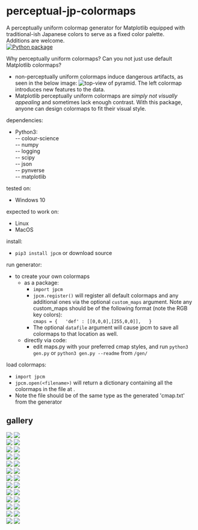 
# perceptual-jp-colormaps  
  
A perceptually uniform colormap generator for Matplotlib equipped with traditional-ish Japanese colors to serve as a fixed color palette.   
Additions are welcome.  
[![Python package](https://github.com/akhilsadam/perceptual-jp-colormaps/actions/workflows/python-package.yml/badge.svg)](https://github.com/akhilsadam/perceptual-jp-colormaps/actions/workflows/python-package.yml)

Why perceptually uniform colormaps? Can you not just use default Matplotlib colormaps?   
- non-perceptually uniform colormaps induce dangerous artifacts, as seen in the below image: ![top-view of pyramid](https://i.stack.imgur.com/JcTDb.png).
The left colormap introduces new features to the data.
- Matplotlib perceptually uniform colormaps are *simply not visually appealing* and sometimes lack enough contrast.
With this package, anyone can design colormaps to fit their visual style.

dependencies:  
- Python3:  
--	colour-science  
--	numpy  
--	logging  
--	scipy  
--	json  
--	pynverse  
--	matplotlib  
  
tested on:  
- Windows 10  
  
expected to work on:  
- Linux  
- MacOS  
  
install:
- `pip3 install jpcm` or download source

run generator:   
- to create your own colormaps 
   - as a package:  
       - `import jpcm` 
       - `jpcm.register()` will register all default colormaps and any additional ones via the optional `custom_maps` argument. 
        Note any custom_maps should be of the following format (note the RGB key colors):  
            `cmaps = {  
                'def' : [[0,0,0],[255,0,0]],  
            }`  
       - The optional `datafile` argument will cause jpcm to save all colormaps to that location as well.
  - directly via code:
       - edit maps.py with your preferred cmap styles, and run `python3 gen.py` or `python3 gen.py --readme` from `/gen/`

load colormaps:
- `import jpcm`  
- `jpcm.open(<filename>)` will return a dictionary containing all the colormaps in the file at <filename>. 
- Note the file should be of the same type as the generated 'cmap.txt' from the generator


## gallery  

![](https://github.com/akhilsadam/perceptual-jp-colormaps/blob/master/src/jpcm/maps/def.png?raw=true) ![](https://github.com/akhilsadam/perceptual-jp-colormaps/blob/master/src/jpcm/maps/def_segmented.png?raw=true)  
![](https://github.com/akhilsadam/perceptual-jp-colormaps/blob/master/src/jpcm/maps/fuyu.png?raw=true) ![](https://github.com/akhilsadam/perceptual-jp-colormaps/blob/master/src/jpcm/maps/fuyu_segmented.png?raw=true)  
![](https://github.com/akhilsadam/perceptual-jp-colormaps/blob/master/src/jpcm/maps/ice.png?raw=true) ![](https://github.com/akhilsadam/perceptual-jp-colormaps/blob/master/src/jpcm/maps/ice_segmented.png?raw=true)  
![](https://github.com/akhilsadam/perceptual-jp-colormaps/blob/master/src/jpcm/maps/iron-ice.png?raw=true) ![](https://github.com/akhilsadam/perceptual-jp-colormaps/blob/master/src/jpcm/maps/iron-ice_segmented.png?raw=true)  
![](https://github.com/akhilsadam/perceptual-jp-colormaps/blob/master/src/jpcm/maps/water.png?raw=true) ![](https://github.com/akhilsadam/perceptual-jp-colormaps/blob/master/src/jpcm/maps/water_segmented.png?raw=true)  
![](https://github.com/akhilsadam/perceptual-jp-colormaps/blob/master/src/jpcm/maps/momiji.png?raw=true) ![](https://github.com/akhilsadam/perceptual-jp-colormaps/blob/master/src/jpcm/maps/momiji_segmented.png?raw=true)  
![](https://github.com/akhilsadam/perceptual-jp-colormaps/blob/master/src/jpcm/maps/sky.png?raw=true) ![](https://github.com/akhilsadam/perceptual-jp-colormaps/blob/master/src/jpcm/maps/sky_segmented.png?raw=true)  
![](https://github.com/akhilsadam/perceptual-jp-colormaps/blob/master/src/jpcm/maps/sunburst.png?raw=true) ![](https://github.com/akhilsadam/perceptual-jp-colormaps/blob/master/src/jpcm/maps/sunburst_segmented.png?raw=true)  
![](https://github.com/akhilsadam/perceptual-jp-colormaps/blob/master/src/jpcm/maps/flamingo.png?raw=true) ![](https://github.com/akhilsadam/perceptual-jp-colormaps/blob/master/src/jpcm/maps/flamingo_segmented.png?raw=true)  
![](https://github.com/akhilsadam/perceptual-jp-colormaps/blob/master/src/jpcm/maps/tree.png?raw=true) ![](https://github.com/akhilsadam/perceptual-jp-colormaps/blob/master/src/jpcm/maps/tree_segmented.png?raw=true)  
![](https://github.com/akhilsadam/perceptual-jp-colormaps/blob/master/src/jpcm/maps/ocean.png?raw=true) ![](https://github.com/akhilsadam/perceptual-jp-colormaps/blob/master/src/jpcm/maps/ocean_segmented.png?raw=true)  
![](https://github.com/akhilsadam/perceptual-jp-colormaps/blob/master/src/jpcm/maps/desert.png?raw=true) ![](https://github.com/akhilsadam/perceptual-jp-colormaps/blob/master/src/jpcm/maps/desert_segmented.png?raw=true)  
![](https://github.com/akhilsadam/perceptual-jp-colormaps/blob/master/src/jpcm/maps/fire.png?raw=true) ![](https://github.com/akhilsadam/perceptual-jp-colormaps/blob/master/src/jpcm/maps/fire_segmented.png?raw=true)